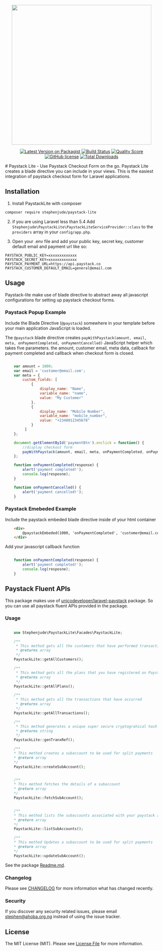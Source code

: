 
<p align="center">
  <img width="460" src="https://miro.medium.com/max/529/1*H0mgrgTCCawmoT6ZeMieqQ.png">
</p>
<p align="center">
<a href="https://packagist.org/packages/stephenjude/paystack-lite"><img src="https://img.shields.io/packagist/v/stephenjude/paystack-lite.svg" alt="Latest Version on Packagist"></a>
<a href="https://travis-ci.com/stephenjude/paystack-lite.svg?branch=master"><img src="https://img.shields.io/travis/stephenjude/paystack-lite/master.svg" alt="Build Status"></a>
<a href="https://scrutinizer-ci.com/g/stephenjude/paystack-lite"><img src="https://img.shields.io/scrutinizer/g/stephenjude/paystack-lite.svg" alt="Quality Score"></a>
<a href="https://github.com/stephenjude/paystack-lite/blob/master/LICENSE.md"><img src="https://img.shields.io/github/license/stephenjude/paystack-lite.svg" alt="GitHub license"></a>
<a href="https://packagist.org/packages/stephenjude/paystack-lite"><img src="https://img.shields.io/packagist/dt/stephenjude/paystack-lite.svg" alt="Total Downloads"></a>
</p>
# Paystack Lite - Use Paystack Checkout Form on the go.
Paystack Lite creates a blade directive you can include in your views. This is the easiest integration of paystack checkout form for Laravel applications.

## Installation

1. Install PaystackLite  with composer
```bash
composer require stephenjude/paystack-lite
```

2. if you are using Laravel less than 5.4 Add `Stephenjude\PaystackLite\PaystackLiteServiceProvider::class` to the `providers` array in your `config/app.php`.

3. Open your .env file and add your public key, secret key, customer default email and payment url like so:
```
PAYSTACK_PUBLIC_KEY=xxxxxxxxxxxxx
PAYSTACK_SECRET_KEY=xxxxxxxxxxxxx
PAYSTACK_PAYMENT_URL=https://api.paystack.co
PAYSTACK_CUSTOMER_DEFAULT_EMAIL=general@email.com
```

## Usage
Paystack-lite make use of blade directive to abstract away all javascript configurations for setting up paystack checkout forms.

### Paystack Popup Example
Include the Blade Directive (`@paystack`) somewhere in your template before your main application JavaScript is loaded.

The `@paystack` blade directive creates  `payWithPaystack(amount, email, meta, onPaymentCompleted, onPaymentCancelled)` JavaScript helper which takes five parameters. the amount, customer email, meta data, callback for payment completed and callback when checkout form is closed.

```js

    var amount = 1000;
    var email = 'customer@email.com';
    var meta = {
        custom_fields: [
            {
                display_name: "Name",
                variable_name: "name",
                value: "My Customer"
            },
            {
                display_name: "Mobile Number",
                variable_name: "mobile_number",
                value: "+2348012345678"
            }
         ]
    }; 

    document.getElementById('paymentBtn').onclick = function() {
        //display checkout form
        payWithPaystack(amount, email, meta, onPaymentCompleted, onPaymentCancelled);
    };

    function onPaymentCompleted(response) {
        alert('payment completed!');
        console.log(resposne);
    }

    function onPaymentCancelled() {
        alert('payment cancelled!');
    }

```

### Paystack Emebeded Example

Include the paystack embeded blade directive inside of your html container

```html
    <div>
        @paystackEmbeded(1000, 'onPaymentCompleted', 'customer@email.com')
    </div>
```

Add your javascript callback function

```js
   
    function onPaymentCompleted(response) {
        alert('payment completed!');
        console.log(resposne);
    }

```


## Paystack Fluent APIs
This package makes use of [unicodeveloper/laravel-paystack](https://github.com/unicodeveloper/laravel-paystack) package.  So you can use all paystack fluent APIs provided in the package.

### Usage

```php

    use Stephenjude\PaystackLite\Facades\PaystackLite;

    /**
     * This method gets all the customers that have performed transactions on your platform with Paystack
     * @returns array
     */
    PaystackLite::getAllCustomers();

    /**
     * This method gets all the plans that you have registered on Paystack
     * @returns array
     */
    PaystackLite::getAllPlans();

    /**
     * This method gets all the transactions that have occurred
     * @returns array
     */
    PaystackLite::getAllTransactions();

    /**
     * This method generates a unique super secure cryptograhical hash token to use as transaction reference
     * @returns string
     */
    PaystackLite::genTranxRef();

    /**
    * This method creates a subaccount to be used for split payments 
    * @return array
    */
    PaystackLite::createSubAccount();


    /**
    * This method fetches the details of a subaccount  
    * @return array
    */
    PaystackLite::fetchSubAccount();


    /**
    * This method lists the subaccounts associated with your paystack account 
    * @return array
    */
    PaystackLite::listSubAccounts();

    /**
    * This method Updates a subaccount to be used for split payments 
    * @return array
    */
    PaystackLite::updateSubAccount();

```
See the package [Readme.md](https://github.com/unicodeveloper/laravel-paystack).

### Changelog

Please see [CHANGELOG](CHANGELOG.md) for more information what has changed recently.

### Security

If you discover any security related issues, please email stephen@ahoba.org.ng instead of using the issue tracker.

## License

The MIT License (MIT). Please see [License File](LICENSE.md) for more information.